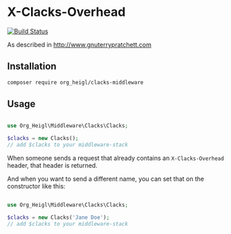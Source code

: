 # X-Clacks-Overhead

[![Build Status](https://travis-ci.org/heiglandreas/X-Clacks-Overhead.svg?branch=master)](https://travis-ci.org/heiglandreas/X-Clacks-Overhead)

As described in http://www.gnuterrypratchett.com

## Installation

```bash
composer require org_heigl/clacks-middleware
```

## Usage

```php

use Org_Heigl\Middleware\Clacks\Clacks;

$clacks = new Clacks();
// add $clacks to your middleware-stack
```

When someone sends a request that already contains an ```X-Clacks-Overhead``` header,
that header is returned.

And when you want to send a different name, you can set that on the constructor
like this:

```php

use Org_Heigl\Middleware\Clacks\Clacks;

$clacks = new Clacks('Jane Doe');
// add $clacks to your middleware-stack
```
